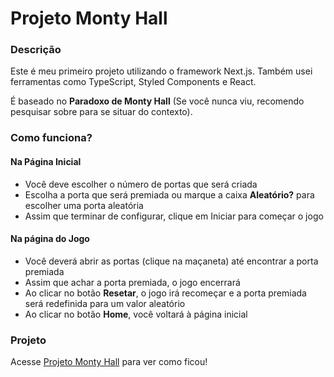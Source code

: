 
# Projeto Monty Hall

### Descrição
Este é meu primeiro projeto utilizando o framework Next.js. Também usei ferramentas como TypeScript, Styled Components e React.

É baseado no **Paradoxo de Monty Hall** (Se você nunca viu, recomendo pesquisar sobre para se situar do contexto).

### Como funciona?

#### Na Página Inicial
 - Você deve escolher o número de portas que será criada
 - Escolha a porta que será premiada ou marque a caixa **Aleatório?** para escolher uma porta aleatória
 - Assim que terminar de configurar, clique em Iniciar para começar o jogo
 
#### Na página do Jogo
 - Você deverá abrir as portas (clique na maçaneta) até encontrar a porta premiada
 - Assim que achar a porta premiada, o jogo encerrará
 - Ao clicar no botão **Resetar**, o jogo irá recomeçar e a porta premiada será redefinida para um valor aleatório
 - Ao clicar no botão **Home**, você voltará à página inicial

### Projeto

Acesse [Projeto Monty Hall](https://monty-hall-project.netlify.app/) para ver como ficou!

